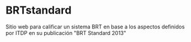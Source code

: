 BRTstandard
===========

Sitio web para calificar un sistema BRT en base a los aspectos definidos por ITDP en su publicación "BRT Standard 2013"
